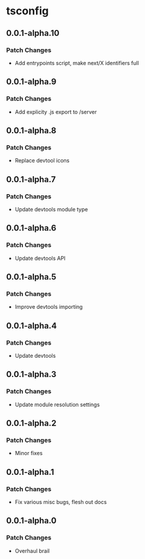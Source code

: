 # tsconfig

## 0.0.1-alpha.10

### Patch Changes

- Add entrypoints script, make next/X identifiers full

## 0.0.1-alpha.9

### Patch Changes

- Add explicity .js export to /server

## 0.0.1-alpha.8

### Patch Changes

- Replace devtool icons

## 0.0.1-alpha.7

### Patch Changes

- Update devtools module type

## 0.0.1-alpha.6

### Patch Changes

- Update devtools API

## 0.0.1-alpha.5

### Patch Changes

- Improve devtools importing

## 0.0.1-alpha.4

### Patch Changes

- Update devtools

## 0.0.1-alpha.3

### Patch Changes

- Update module resolution settings

## 0.0.1-alpha.2

### Patch Changes

- Minor fixes

## 0.0.1-alpha.1

### Patch Changes

- Fix various misc bugs, flesh out docs

## 0.0.1-alpha.0

### Patch Changes

- Overhaul brail

